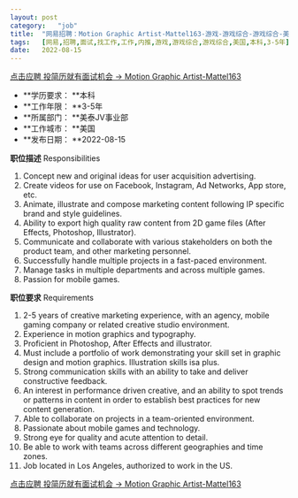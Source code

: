```yaml
---
layout:	post
category:	"job"
title:	"网易招聘：Motion Graphic Artist-Mattel163-游戏-游戏综合-游戏综合-美国本科3-5年"
tags:	[网易,招聘,面试,找工作,工作,内推,游戏,游戏综合,游戏综合,美国,本科,3-5年]
date:	2022-08-15
---
```


[点击应聘 投简历就有面试机会 -> Motion Graphic Artist-Mattel163](http://mobile.bole.netease.com/bole/boleDetail?id=40651&employeeId=346f03c3cda5f04c&key=all)



- **学历要求： **本科
- **工作年限： **3-5年
- **所属部门： **美泰JV事业部
- **工作城市： **美国
- **发布日期： **2022-08-15



**职位描述**
Responsibilities
1. Concept new and original ideas for user acquisition advertising.
2. Create videos for use on Facebook, Instagram, Ad Networks, App store, etc.
3. Animate, illustrate and compose marketing content following IP specific brand and style guidelines.
4. Ability to export high quality raw content from 2D game files (After Effects, Photoshop, Illustrator).
5. Communicate and collaborate with various stakeholders on both the product team, and other marketing personnel.
6. Successfully handle multiple projects in a fast-paced environment.
7. Manage tasks in multiple departments and across multiple games.
8. Passion for mobile games.



**职位要求**
Requirements

1. 2-5 years of creative marketing experience, with an agency, mobile gaming company or related creative studio environment.
2. Experience in motion graphics and typography.
3. Proficient in Photoshop, After Effects and illustrator.
4. Must include a portfolio of work demonstrating your skill set in graphic design and motion graphics. Illustration skills isa plus.
5. Strong communication skills with an ability to take and deliver constructive feedback.
6. An interest in performance driven creative, and an ability to spot trends or patterns in content in order to establish best practices for new content generation.
7. Able to collaborate on projects in a team-oriented environment.
8. Passionate about mobile games and technology.
9. Strong eye for quality and acute attention to detail.
10. Be able to work with teams across different geographies and time zones.
11. Job located in Los Angeles, authorized to work in the US.



[点击应聘 投简历就有面试机会 -> Motion Graphic Artist-Mattel163](http://mobile.bole.netease.com/bole/boleDetail?id=40651&employeeId=346f03c3cda5f04c&key=all)